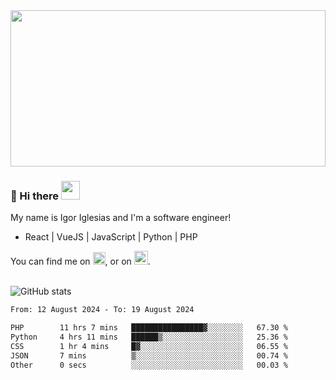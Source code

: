 <img src="https://c.tenor.com/KjVxfRrrncUAAAAd/matrix.gif" width="100%" height="250px">

### 🔭 Hi there <img src="https://raw.githubusercontent.com/MartinHeinz/MartinHeinz/master/wave.gif" width="30px">


My name is Igor Iglesias and I'm a software engineer!
<br>

<ul>
  <li> React | VueJS | JavaScript | Python | PHP </li>
</ul>
You can find me on <a href="https://twitter.com/IgorIglesias5"><img src="https://i.imgur.com/JLLlB5S.png" width="20px"></a>, or on <a href="https://www.linkedin.com/in/igor-iglesias-62478428/"><img src="https://i.imgur.com/PXyIkWx.png" width="22px"></a>.

<br>
<br>

![GitHub stats](https://github-readme-stats.vercel.app/api?username=igoiglesias&show_icons=true&count_private=true&theme=chartreuse-dark&hide_title=true)

<!--START_SECTION:waka-->

```txt
From: 12 August 2024 - To: 19 August 2024

PHP        11 hrs 7 mins   ████████████████▓░░░░░░░░   67.30 %
Python     4 hrs 11 mins   ██████▒░░░░░░░░░░░░░░░░░░   25.36 %
CSS        1 hr 4 mins     █▓░░░░░░░░░░░░░░░░░░░░░░░   06.55 %
JSON       7 mins          ▒░░░░░░░░░░░░░░░░░░░░░░░░   00.74 %
Other      0 secs          ░░░░░░░░░░░░░░░░░░░░░░░░░   00.03 %
```

<!--END_SECTION:waka-->
